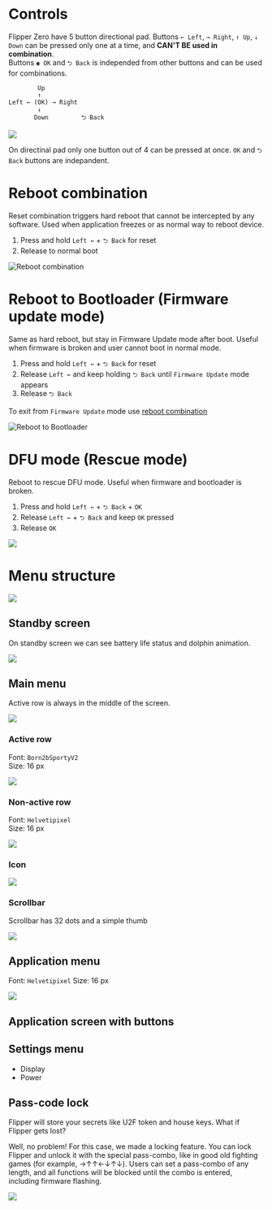 # Controls 

Flipper Zero have 5 button directional pad. Buttons `← Left`, `→ Right`, `↑ Up`, `↓ Down` can be pressed only one at a time, and **CAN'T BE used in combination**.  
Buttons `◉ OK` and `⮌ Back` is independed from other buttons and can be used for combinations.

```
        Up
        ↑
Left ← (OK) → Right
        ↓
       Down         ⮌ Back   
```

![](./../wiki_static/ui/buttons.png)

On directinal pad only one button out of 4 can be pressed at once. `OK` and `⮌ Back` buttons are indepandent.  

# Reboot combination

Reset combination triggers hard reboot that cannot be intercepted by any software. Used when application freezes or as normal way to reboot device.
 
 1. Press and hold `Left ←` + `⮌ Back` for reset
 2. Release to normal boot

![Reboot combination](../wiki_static/ui/reboot-combo.png)

# Reboot to Bootloader (Firmware update mode)

Same as hard reboot, but stay in Firmware Update mode after boot. Useful when firmware is broken and user cannot boot in normal mode.

1. Press and hold `Left ←` + `⮌ Back` for reset
2. Release `Left ←` and keep holding `⮌ Back` until `Firmware Update` mode appears
3. Release `⮌ Back`

To exit from `Firmware Update` mode use [reboot combination](#reboot-combination) 

![Reboot to Bootloader](./../wiki_static/ui/reboot-to-bootloader.png)

# DFU mode (Rescue mode)

Reboot to rescue DFU mode. Useful when firmware and bootloader is broken.  

1. Press and hold `Left ←` + `⮌ Back` + `OK`
2. Release `Left ←` + `⮌ Back` and keep `OK` pressed
3. Release `OK`

![](../wiki_static/ui/reboot-to-dfu.png)

# Menu structure

![](../wiki_static/ui/menu-navigation.png)

## Standby screen 

On standby screen we can see battery life status and dolphin animation. 

![](../wiki_static/ui/UI-Standby.png)

## Main menu

Active row is always in the middle of the screen.

![](./../wiki_static/ui/UI-main-menu-screen.png)

### Active row

Font: `Born2bSportyV2`  
Size: 16 px  

![](./../wiki_static/ui/UI-active-row-text.png)

### Non-active row

Font: `Helvetipixel`  
Size: 16 px  

![](./../wiki_static/ui/UI-non-active-row-text.png)

### Icon

![](./../wiki_static/ui/UI-icon.png)

### Scrollbar

Scrollbar has 32 dots and a simple thumb

![](./../wiki_static/ui/UI-Scrollbar-and-thumb.png)

## Application menu

Font: `Helvetipixel`
Size: 16 px

![](../wiki_static/ui/UI-app-menu.png)

## Application screen with buttons



## Settings menu

* Display
* Power

## Pass-code lock

Flipper will store your secrets like U2F token and house keys. What if Flipper gets lost?

Well, no problem! For this case, we made a locking feature. You can lock Flipper and unlock it with the special pass-combo, like in good old fighting games (for example, →↑↑←↓↑↓). Users can set a pass-combo of any length, and all functions will be blocked until the combo is entered, including firmware flashing.

![](https://ksr-ugc.imgix.net/assets/030/153/925/13404091a9c1bb3390a67afe279a0051_original.gif?ixlib=rb-2.1.0&w=700&fit=max&v=1597158235&auto=format&gif-q=50&q=92&s=06a640ecaa809487b004c1bead0fd9cc)